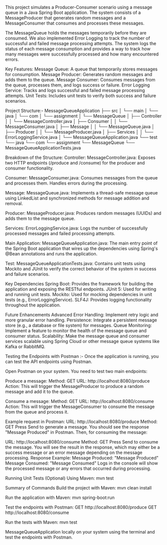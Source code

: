 This project simulates a Producer-Consumer scenario using a message queue in a Java Spring Boot application. The system consists of a MessageProducer that generates random messages and a MessageConsumer that consumes and processes these messages.

The MessageQueue holds the messages temporarily before they are consumed. We also implemented Error Logging to track the number of successful and failed message processing attempts. The system logs the status of each message consumption and provides a way to track how many messages were successfully processed and how many encountered errors.

Key Features:
Message Queue: A queue that temporarily stores messages for consumption.
Message Producer: Generates random messages and adds them to the queue.
Message Consumer: Consumes messages from the queue, processes them, and logs success or failure.
Error Logging Service: Tracks and logs successful and failed message processing attempts.
Unit Tests: Includes unit tests to verify both success and failure scenarios.

Project Structure:-
MessageQueueApplication
├── src
│   └── main
│       └── java
│           └── com
│               └── assignment
│                   └── MessageQueue
│                       ├── Controller
│                       │   └── MessageController.java
│                       ├── Consumer
│                       │   └── MessageConsumer.java
│                       ├── Message
│                       │   └── MessageQueue.java
│                       ├── Producer
│                       │   └── MessageProducer.java
│                       ├── Services
│                       │   └── ErrorLoggingService.java
│                       └── MessageQueueApplication.java
└── test
    └── java
        └── com
            └── assignment
                └── MessageQueue
                    └── MessageQueueApplicationTests.java


Breakdown of the Structure:
Controller:
MessageController.java: Exposes two HTTP endpoints (/produce and /consume) for the producer and consumer functionality.

Consumer:
MessageConsumer.java: Consumes messages from the queue and processes them. Handles errors during the processing.

Message:
MessageQueue.java: Implements a thread-safe message queue using LinkedList and synchronized methods for message addition and removal.

Producer:
MessageProducer.java: Produces random messages (UUIDs) and adds them to the message queue.

Services:
ErrorLoggingService.java: Logs the number of successfully processed messages and failed processing attempts.

Main Application:
MessageQueueApplication.java: The main entry point of the Spring Boot application that wires up the dependencies using Spring's @Bean annotations and runs the application.

Test:
MessageQueueApplicationTests.java: Contains unit tests using Mockito and JUnit to verify the correct behavior of the system in success and failure scenarios.


Key Dependencies
Spring Boot: Provides the framework for building the application and exposing the RESTful endpoints.
JUnit 5: Used for writing and running unit tests.
Mockito: Used for mocking dependencies in unit tests (e.g., ErrorLoggingService).
SLF4J: Provides logging functionality throughout the application.

Future Enhancements
Advanced Error Handling: Implement retry logic and more granular error handling.
Persistence: Integrate a persistent message store (e.g., a database or file system) for messages.
Queue Monitoring: Implement a feature to monitor the health of the message queue and consumer status.
Scalability: Make the message queue and consumer services scalable using Spring Cloud or other message queue systems like Kafka or RabbitMQ.


Testing the Endpoints with Postman :-
Once the application is running, you can test the API endpoints using Postman.

Open Postman on your system.
You need to test two main endpoints:

Produce a message:
Method: GET
URL: http://localhost:8080/produce
Action: This will trigger the MessageProducer to produce a random message and add it to the queue.

Consume a message:
Method: GET
URL: http://localhost:8080/consume
Action: This will trigger the MessageConsumer to consume the message from the queue and process it.

Example request in Postman:
URL: http://localhost:8080/produce
Method: GET
Press Send to generate a message. You should see the response "Message Produced" in Postman.
Then, for consuming the message:

URL: http://localhost:8080/consume
Method: GET
Press Send to consume the message. You will see the result in the response, which may either be a success message or an error message depending on the message processing.
Response Example:
Message Produced: "Message Produced"
Message Consumed: "Message Consumed"
Logs in the console will show the processed message or any errors that occurred during processing.

Running Unit Tests (Optional)
Using Maven: 
mvn test

Summary of Commands
Build the project with Maven:
mvn clean install

Run the application with Maven:
mvn spring-boot:run

Test the endpoints with Postman:
GET http://localhost:8080/produce
GET http://localhost:8080/consume

Run the tests with Maven:
mvn test

MessageQueueApplication locally on your system using the terminal and test the endpoints with Postman.
